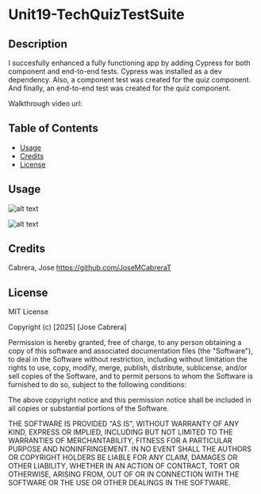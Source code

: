 # Unit19-TechQuizTestSuite

## Description

I succesfully enhanced a fully functioning app by adding Cypress for both component and end-to-end tests. 
Cypress was installed as a dev dependency. Also, a component test was created for the quiz component. And finally, an end-to-end test was created for the quiz component.


Walkthrough video url:

## Table of Contents

- [Usage](#usage)
- [Credits](#credits)
- [License](#license)

## Usage

![alt text]()

![alt text]()

## Credits

Cabrera, Jose   https://github.com/JoseMCabreraT

## License

MIT License

Copyright (c) [2025] [Jose Cabrera]

Permission is hereby granted, free of charge, to any person obtaining a copy
of this software and associated documentation files (the "Software"), to deal
in the Software without restriction, including without limitation the rights
to use, copy, modify, merge, publish, distribute, sublicense, and/or sell
copies of the Software, and to permit persons to whom the Software is
furnished to do so, subject to the following conditions:

The above copyright notice and this permission notice shall be included in all
copies or substantial portions of the Software.

THE SOFTWARE IS PROVIDED "AS IS", WITHOUT WARRANTY OF ANY KIND, EXPRESS OR
IMPLIED, INCLUDING BUT NOT LIMITED TO THE WARRANTIES OF MERCHANTABILITY,
FITNESS FOR A PARTICULAR PURPOSE AND NONINFRINGEMENT. IN NO EVENT SHALL THE
AUTHORS OR COPYRIGHT HOLDERS BE LIABLE FOR ANY CLAIM, DAMAGES OR OTHER
LIABILITY, WHETHER IN AN ACTION OF CONTRACT, TORT OR OTHERWISE, ARISING FROM,
OUT OF OR IN CONNECTION WITH THE SOFTWARE OR THE USE OR OTHER DEALINGS IN THE
SOFTWARE.